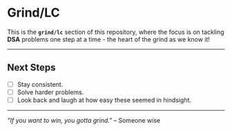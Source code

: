 # **Grind/LC**   

This is the **`grind/lc`** section of this repository, where the focus is on tackling **DSA** problems one step at a time - the heart of the grind as we know it! 

---

## **Next Steps**  
- [ ] Stay consistent.  
- [ ] Solve harder problems.  
- [ ] Look back and laugh at how easy these seemed in hindsight.  

---

*"If you want to win, you gotta grind."* – Someone wise  
